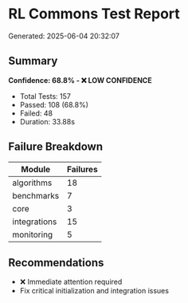 # RL Commons Test Report
Generated: 2025-06-04 20:32:07

## Summary
**Confidence: 68.8% - ❌ LOW CONFIDENCE**

- Total Tests: 157
- Passed: 108 (68.8%)
- Failed: 48
- Duration: 33.88s

## Failure Breakdown

| Module | Failures |
|--------|----------|
| algorithms | 18 |
| benchmarks | 7 |
| core | 3 |
| integrations | 15 |
| monitoring | 5 |

## Recommendations
- ❌ Immediate attention required
- Fix critical initialization and integration issues
